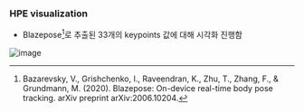 ### HPE visualization</br>


- Blazepose[^1]로 추출된 33개의 keypoints 값에 대해 시각화 진행함</br>



![image](https://github.com/user-attachments/assets/0a382e44-5355-4f75-9964-0fb7c6950205)



[^1]: Bazarevsky, V., Grishchenko, I., Raveendran, K., Zhu, T., Zhang, F., & Grundmann, M. (2020). Blazepose: On-device real-time body pose tracking. arXiv preprint arXiv:2006.10204.
